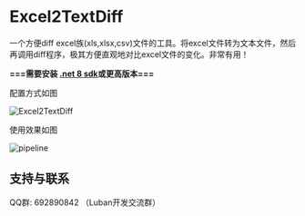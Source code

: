 # Excel2TextDiff

一个方便diff excel族(xls,xlsx,csv)文件的工具。将excel文件转为文本文件，然后再调用diff程序，极其方便直观地对比excel文件的变化。非常有用！

**===需要安装 [.net 8 sdk](https://dotnet.microsoft.com/en-us/download/dotnet/8.0)或更高版本===**

配置方式如图

![Excel2TextDiff](docs/images/a_1.jpg)
    
使用效果如图
    
![pipeline](docs/images/d_70.jpg)

## 支持与联系

QQ群: 692890842 （Luban开发交流群）
